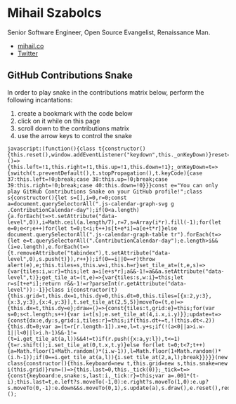 Mihail Szabolcs
===============
Senior Software Engineer, Open Source Evangelist, Renaissance Man.

- [mihail.co][1]
- [Twitter][2]

GitHub Contributions Snake
--------------------------
In order to play snake in the contributions matrix below, perform the following incantations:

1. create a bookmark with the code below
2. click on it while on this page
3. scroll down to the contributions matrix
4. use the arrow keys to control the snake

```javascrupt
javascript:(function(){class t{constructor(){this.reset(),window.addEventListener("keydown",this._onKeyDown)}reset=()=>{this.left=!1,this.right=!1,this.up=!1,this.down=!1};_onKeyDown=t=>{switch(t.preventDefault(),t.stopPropagation(),t.keyCode){case 37:this.left=!0;break;case 38:this.up=!0;break;case 39:this.right=!0;break;case 40:this.down=!0}}}const e="You can only play GitHub Contributions Snake on your GitHub profile!";class s{constructor(){let s=[],i=0,r=0;const a=document.querySelectorAll(".js-calendar-graph-svg g .ContributionCalendar-day");if(0<a.length){a.forEach(t=>t.setAttribute("data-level",0)),i=Math.ceil(a.length/7),r=7,s=Array(i*r).fill(-1);for(let e=0;e<r;e++)for(let t=0;t<i;t++)s[t+e*i]=a[e+t*r]}else document.querySelectorAll(".js-calendar-graph-table tr").forEach(t=>{let e=t.querySelectorAll(".ContributionCalendar-day");e.length>i&&(i=e.length),e.forEach(t=>{t.removeAttribute("tabindex"),t.setAttribute("data-level",0),s.push(t)}),r++});if(0==i||0==r)throw alert(e),e;this.tiles=s,this.w=i,this.h=r}set_tile_at=(t,e,s)=>{var{tiles:i,w:r}=this;let a=i[e+s*r];a&&-1!=a&&a.setAttribute("data-level",t)};get_tile_at=(t,e)=>{var{tiles:s,w:i}=this;let r=s[t+e*i];return r&&-1!=r?parseInt(r.getAttribute("data-level")):-1}}class i{constructor(t){this.grid=t,this.dx=1,this.dy=0,this.dt=0,this.tiles=[{x:2,y:3},{x:3,y:3},{x:4,y:3}],t.set_tile_at(2,5,5)}moveTo=(t,e)=>{this.dx=t,this.dy=e};draw=()=>{const{tiles:t,grid:e}=this;for(var s=0;s<t.length;s++){var i=t[s];e.set_tile_at(4,i.x,i.y)}};update=t=>{const{dx:e,dy:s,grid:i,tiles:r}=this;if(this.dt+=t,!(this.dt<.2)){this.dt=0;var a=(t=r[r.length-1]).x+e,l=t.y+s;if(!(a<0||a>i.w-1||l<0||l>i.h-1)&&-1!=(t=i.get_tile_at(a,l))&&4!=t)if(r.push({x:a,y:l}),t<=1){t=r.shift();i.set_tile_at(0,t.x,t.y)}else for(let t=0;t<7;t++){a=Math.floor(1+Math.random()*(i.w-1)),l=Math.floor(1+Math.random()*(i.h-1));if(0==i.get_tile_at(a,l)){i.set_tile_at(2,a,l);break}}}}}(new class{constructor(){this.keyboard=new t,this.grid=new s,this.snake=new i(this.grid)}run=()=>{this.last=0,this._tick(0)};_tick=t=>{const{keyboard:e,snake:s,last:i,_tick:r}=this;var a=.001*(t-i);this.last=t,e.left?s.moveTo(-1,0):e.right?s.moveTo(1,0):e.up?s.moveTo(0,-1):e.down&&s.moveTo(0,1),s.update(a),s.draw(),e.reset(),requestAnimationFrame(r)}}).run()})();
```

[1]: https://mihail.co
[2]: https://twitter.com/c0d3rguy
